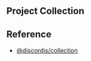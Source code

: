 ## Project Collection

## Reference

- [@discordjs/collection](https://github.com/discordjs/discord.js/tree/main/packages/collection)
